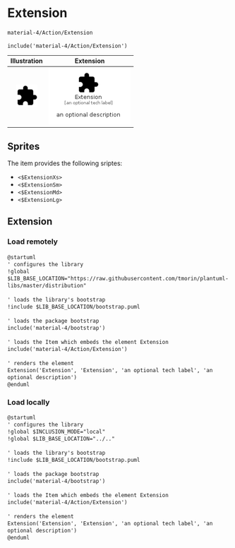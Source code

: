 # Extension


```text
material-4/Action/Extension
```

```text
include('material-4/Action/Extension')
```



| Illustration | Extension |
| :---: | :---: |
| ![illustration for Illustration](../../material-4/Action/Extension.png) | ![illustration for Extension](../../material-4/Action/Extension.Local.png) |



## Sprites
The item provides the following sriptes:

- `<$ExtensionXs>`
- `<$ExtensionSm>`
- `<$ExtensionMd>`
- `<$ExtensionLg>`





## Extension

### Load remotely
```plantuml
@startuml
' configures the library
!global $LIB_BASE_LOCATION="https://raw.githubusercontent.com/tmorin/plantuml-libs/master/distribution"

' loads the library's bootstrap
!include $LIB_BASE_LOCATION/bootstrap.puml

' loads the package bootstrap
include('material-4/bootstrap')

' loads the Item which embeds the element Extension
include('material-4/Action/Extension')

' renders the element
Extension('Extension', 'Extension', 'an optional tech label', 'an optional description')
@enduml
```

### Load locally
```plantuml
@startuml
' configures the library
!global $INCLUSION_MODE="local"
!global $LIB_BASE_LOCATION="../.."

' loads the library's bootstrap
!include $LIB_BASE_LOCATION/bootstrap.puml

' loads the package bootstrap
include('material-4/bootstrap')

' loads the Item which embeds the element Extension
include('material-4/Action/Extension')

' renders the element
Extension('Extension', 'Extension', 'an optional tech label', 'an optional description')
@enduml
```

